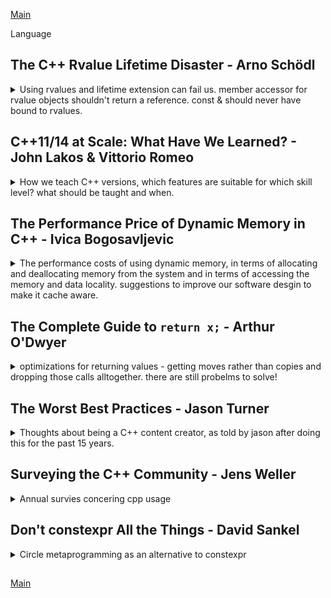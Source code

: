 <!--
ignore these words in spell check for this file
// cSpell:ignore Emde prvalue Hana Tyrtyshny mauto
-->

[Main](README.md)

Language

## The C++ Rvalue Lifetime Disaster - Arno Schödl

<details>
<summary>
Using rvalues and lifetime extension can fail us. member accessor for rvalue objects shouldn't return a reference.
const & should never have bound to rvalues.
</summary>

[The C++ Rvalue Lifetime Disaster](https://youtu.be/sb7cj-3l1Kc)

the use of rvalue references and move semantics. replace copying with moves when possible tp avoid memory operations.

also used to manage lifetime, as well as for c++20 ranges

```cpp
auto rng=std::vector<int>{1,2,3} | std::views::filter([](int i){return i%2==0;}); //doesn't compile
```

this doesn't compile for rvalue

### Pitfalls

can't move from a const value, and moving will mess with NRVO (names return value optimization) and make it harder for the compiler to elide the construction.

```cpp
A foo()
{
    const A a;
    return std::move(a); //error!
}
A foo2()
{
    A a;
    return std::move(a); //works, but we are messing with RVO
}
A foo3()
{
    const A a; //doesn't matter if we're const or not, elision works
    return a;
}
```

but if we have two possible values, we can't do NRVO, and we also can't do move (because of const).

```cpp
A foo4()
{
    if ()
    {
        const A a;
        return a;
    }
    else
    {
        const A a;
        return a;
    }
}
```

and here we can't do copy/move ellison, because it's member variable. we also can't do a move, members don't automatically become rvalues.

```cpp
struct B {
    A m_a;
};
A foo()
{
    B b;
    return b.m_a;
    //return std::move(b).m_a; //this would work.
}
```

recommendations:

> - make return variables non-const
> - use clang -Wmove flag

### Temporary Lifetime Extension

```cpp
struct A;
struct B {
private:
A m_a;
public:
const A& GetA() const &
{
    return m_a; //return by reference
}
};
B b;
const auto & a = b.getA();
struct C{
    A getA() const &; // return by value
};
C c;
const auto & a1 = c.getA();
const auto & a2 = B.getA();
```

if we capture something with const reference, it can extended the lifetime of the object it's capturing.

_std::min_ doesn't take rvalue-ness into consideration, it returns a lvalue reference. a will dangle.

```cpp
bool operator<(const A&, const A&);
struct C
{
    A getA() const&;
} ;
C c1,c2;
//...
const auto & a = std::min(c1.getA(),c2.getA()); //a will dangle
```

lets' have a min function that keeps rvalue references using perfect forwarding. but it still doesn't work

```cpp
namespace out
{
    template<typename Lhs,typename Rhs>
    decltype(auto) min(Lhs && lhs,Rhs && rhs)
    {
        return rhs<lhs ? std::forward<Rhs>(rhs)? std::forward<Lhs>(lhs);
    }
}
```

lifetime extension only works where there an object.

an example with forwarding a return and _'decltype(auto)'_

the advice is to stop using temporary life time extension,
what we want is :

> automatically declare variable
>
> - _auto_ if constructed from value or rvalue reference
> - _const auto &_ if constructed from lvalue reference

he suggest this macro code instead of lifetime extension.

```cpp
template<typename T>
struct decay_rvalues
{
    using type = std::decay_t<T>;
};
template <typename T>
struct decay_rvalue<T&>
{
    using type=T&;
};

#define auto_cref(var,...) \
typename decay_rvalue<decltype((__VA_ARGS__))>::type var = ( __VA_ARGS__)'

```

if we add parentheses it's bad, it will always return a reference.

```cpp
decltype(auto) foo()
{
    auto_cref (a, some_a()); // a = some(); with type deduced
    return a; //if we have parentheses, things will be different, it will be a reference.
}
```

theres a debate about whether the macro should return const or not (if not, it can get optimized in NRVO).

```cpp
struct A;
struct B {
    A m_a;
    A const & GetA() const
    {
        return m_a;
    }
}
auto_cref(a1, B().m_a); // B() is rvalue, so it's members are also rvalues;
auto_cref(a2, B().GetA()); // we have a const reference as the return type, so we get a dangling reference const A &;
```

now the problem is that our 'auto_cref' binds to everything, but should rvalues be converted to values?

```cpp
struct A;
A const & L(); //lvalue
A const && R(); //rvalue

decltype(false? L(): L()); // A const &
decltype(false? R(): R());// A const &&
decltype(false? R(): L());// A const, not reference. forces a copy.
```

c++20 has a new trait _common_reference_t_. which was invented for c++20 ranges,

```cpp
std::common_reference_t<A const &, A const &>; //A const &
std::common_reference_t<A const &&, A const &&>; // A const &&
std::common_reference_t<A const &, A const &&>; //A const &. lvalue reference
std::common_reference_t<A const, A const &>; //A. a value
```

so, std::common_reference embraces rvalue amnesia.

### Promises of defences

| Mutability | short Lifetime               | long Lifetime |
| ---------- | ---------------------------- | ------------- |
| immutable  | const &&                     | const &       |
| mutable    | && (can scavenge, move from) | &             |

currently, c++20 reference binding strengths lifetime promise.
from short to long, and from mutable to immutable.

what if we could go the reverse?

> - Allow binding only if promises get weaker
>   - less lifetime
>   - less mutability
>   - less 'scavenge-ability'
>
> * only lvalues should bind to _const &_
> * anything may bind to _const &&_

but we can't allow going from lvalue to rvalue.

### Ideas to Fix the Issue

some things that must hold true before any changes.

where are references used?

> - local/global variable declarations
> - structured binding
> - function/lambda parameter lists
> - members (initialized in PODs)
> - members (initialized in constructors)
> - lambda captures

how it would look with a pragma change. we would need a feature test macro, replace const & parameters with const &&. we will need to change std::common_reference.

</details>

## C++11/14 at Scale: What Have We Learned? - John Lakos & Vittorio Romeo

<details>
<summary>
How we teach C++ versions, which features are suitable for which skill level? what should be taught and when.
</summary>

[C++11/14 at Scale: What Have We Learned?](https://youtu.be/E3JG2Ijjei4)

They're are publishing a book later this year: **Embracing Modern C++ Safety**

> - Why are we talking about C++11/14 in 2021?
> - How C++11/14 an surprise you today
> - C++ at scale
> - "safety" of a feature
> - case study: extended _friend_ declrations

### Why are we talking about C++11/14 in 2021?

adoption rates of C++ standards, some projects are still lagging behind and haven't adapted the newer standads yet, even in 2021 there are places where C++11/14 are just being adopted.

> - There are great learning resources
>   - But most teach "the features" rather than "the experience"
>   - What looks good on paper might not work in the "real world"

not just what the new features are, learn when and how to use them, how they operate inside the bigger context.

### How C++11/14 an Surprise You Today

> Q: "What is the smallest change to the core language you can think of in C++11?"

c++11 changed how double ">" behaved. before c++11 ">>" was parsed as a right shift, so a space was needed to make this recognizable as closing a nested template. in c++11 things were changed and ">>" was now somthing else. this means that a valid c++03 code is invalid in c++11.

in this example, c++03 will see `256 >> 4`, but c++11 will reject this code.

```cpp
template <int Power_Of_Two>
struct PaddedBuffer {

};
PaddedBuffer<256 >> 4> smallBuffer;
```

to fix this issue, we simply wrap the right shift expression in parentheses

```cpp
template <int Power_Of_Two>
struct PaddedBuffer {

};
PaddedBuffer<(256 >> 4)> smallBuffer;
```

in this example, c++03 returns 100, while c++11 returns 0; the compiler gives a warning.

I think that c++03 treats this as a sequence of enums and nested enums (we can change the final 'a' to 'c' and get 102, but not to 'b'). and c++11 treats this as some comparions thing.

```cpp
enum Outer{a=1,b=2,c=3};
template <typename>
struct S {enum Inner {a=100, c=102};};
template <int>
struct G{typedef int b;};
int main()
{

    return S<G< 0 >> ::c>::b>::a;
}
```

other stuff: every one of those can have a dark side.

> - Attributes that can make you code ill-formed NDR.
> - 'extern templates' not improving compilations time or code size at all?
> - Destruction order UB with meyers singletons.
> - Encoding of white space withing raw string literals.

> "NDR - No Diagnostic Required"

### Modern C++ at Scale

how do we teach modern c++? what to prioritize, what kind of approach? how do we integrate the new features into the company style guide? what if we have a tool chain for the style guide? how do we communicate these changes to other teams?

### "Safety" of a Feature

> - Every features of c++ is "safe" when used correctly.
> - But what is the likelihood that it is used correctly?
> - Does the feature have any "attractive nuisance"? (does it invite misuse?)
> - What are the advantages of using a feature compated to its risks?
> - Is it worth teaching to a new hire? to an expereinced hire?

from the book:

> "The degree of safety of a given feature is the the relative likelihood that the widespread use of that feature will have positive impact and no adverse effect on a large software company's codebase."

how likely is teaching and implementing a feature is to go smoothly, be used correctly and give good results, as opposed to being hard to teach/understand, prone to create oppertunities for bugs, hard to maintain by inexperienced workers, or have small scale effects on performance.

three categories of safety:

> - **Safe**
>   - Adds considerable value, easy to use, hard to misuse.
>   - Ubiquitous adoption of such features is productive.
> - **Conditionally Safe**
>   - Adds considerable value, but prone to misuse.
>   - Require in-depth training and additional care.
> - **Unsafe**
>   - Provide value only in the hands of an 'expert', prone to misuse.
>   - Wouldn't teach these as part of genereal c++11/14 course.
>   - Require explicit training on their use cases and pitfalls.

the 'override' keyword is a 'safe' feature. it prevents bugs, makes code self-explantory, and has no real technical downsides.
the one problem that can happen is that people overrely on it, and people except this feature as the norm, and forget that this is just a bonus, you can still have overriding methods without this keyword.
(we can use compiler flags '-Winconsistent-missing-override' and '-Wsuggest-override', but they aren't perfect).

```cpp
class MockConnection : public Connection
{
    void connect(IPV4Address ip) override;
};
```

the 'auto' keyword is _conditionally safe_, it can be great, but can also cause readability problems, and can introduce bugs. _Range based for loops_ are great, but they also have the possibility of bugs, and therefore are marked _conditionally safe_.

in this example, we are actually ok, because we return the vector by value and get lifetime extentsion. this is not true once we decide to be smart and return the vector by reference. now we don't have lifetime extension.

```cpp
class TriggerGetter
{
std::vector<Combo> getCombos() const; //no Issues
const std::vector<Combo> & getCombosRef() const; //oops
};

for (Combo& c : keyBoardTriggerGetters[bindID]().getCombos()) //return by value
{
    //..
}
for (Combo& c : keyBoardTriggerGetters[bindID]().getCombosRef()) //return by const reference
{
    //..
}
```

this is something we overcome in c++20 with init statements, but we must be aware of this issue. it's not an entirely safe action.

_decltype(auto)_ is a strong feature, but it's often misunderstood, misused, a requires training to use correctly, it should be defined as _unsafe_, and only be used with carefull consideration in the codebase. it allows us to deduce the return type from the expression, doesn't strip away qualifiers, returns value or reference objects,and doesn't change anything.

example: higher-order functions.

```cpp
template <typename F>
decltype(auto) logAndCall(F&& f)
{
    log("invoking function ", nameOf<F()>);
    return std::forward<F>(f)();
}
```

but if we teach '_auto_', '_decltype_' and '_decltype(auto)_' together, we push people towards overusing '_decltype(auto)_'.

> - some misconceptions:
> - "If _decltype(auto)_ does everything _auto_ does and more, why not use it all the time?"
> - "If _decltype(auto)_ is more flexible, wht no use it when I'm not sure when to choose between _auto_ and _auto&_?"

> understanding _decltype(auto)_ requires:
>
> - Having a solid grasp on type inference and value categories.
> - Being somewhat experienced with using _auto_ and _decltype_.
> - Having some metaprogrammin expereice.

if you have just learned about _auto_ and _decltype_, you probably aren't in the right level to use _decltype(auto)_ yet.

plus, _decltype(auto)_ has some issues with parentheses surronding it, it's not an easy thing to understand, it can effect SFINAE behavior, so it's not the allways the best tool for the job.

safe features: attributes (most of them), _nullptr_,_static_assert_, digit seperators.
conditionally safe: _auto_, _constexpr_, _rvalue_ references
unsafe: _\[\[carries_dependency]]_, _final_, inline namepaces.

when we teach a new version of c++, we should:

> - Teach _safe_ features early and quickly
>   - Most of them are quality-of-life improvements or hard to misuse.
>   - Trust the student
> - Teach _conditionally safe_ features by building on top of _safe_ knowledge
>   - They require more time and examples.
>   - Show how the can backfire.
>   - Have exercises that make student question whether to use a feature or not.
> - Leave a subset of of _unsafe_ features for self-contained CE courses
>   - E.g. "Library API and ABI version with the 'inline namespaces'"

### Case study: Extended _friend_ Declrations

> - Prior to C++11, _friend_ declareations require an 'elaborated type specifier'.
>   - _elaborated type specifier_: Syntitical element having the form of \<class|struct|union> \<identifier>
> - This restriction prevents other entities to be designated as friends.
>   - E.g. type aliases, template parameters.
> - A surprsing behavior with namespaces.
>   - it wasn't possible to refer to a entity in the global namespace, a new entity was being declared instead.

```cpp
//C++03 friend
struct S;
struct Example
{
    friend class S; //ok
    friend class NonExistent; //ok, even it this class doesn't exist.
};

using WindowManger = UnixWindowManager;

template <typename T>
struct Example2
{
    friend class WindowManger; //error! type alias
    friend class T; //error! template parameter
};

struct SA; //this SA is in the global namespace
namespace ns
{
    class X3
    {
        friend struct SA; // ok, declares a new ns::SA class instead of refereing to the global ::SA
    };
}
```

> C++ 11 extended 'friend' declarations lift all the aforementioned limitations. and fixes the weird behavior of creating types. we don't need the class|struct|union specifier anymore.

```cpp
//C++11 friend

Struct S;
typedef S Salias;
using Salias2 = S;

namespace ns
{
    template <typename T>
    struct X4
    {
        friend T; //ok
        friend S; //ok, refers to global ::S
        friend SAlias; //ok, also refers to global ::S
        friend Salias2; //ok, also refers to global ::S
        friend decltype(0); //ok, same as 'friend int'
        friend C; //error! 'C' does not name a type.
    }
}
```

> so why is this feature categorized as _unsafe_?
>
> - It is rarely useful in practice, like c++03 _friend_
> - Promotes _long-distance friendship_!
>
> When a type 'X' befriends type 'Y' which lives in a separate component...
>
> - 'X' and 'Y' cannot be thoroughly tested independently anymore.
> - Physical coupling occurs between 'X' and 'Y' components,
> - Possible physical design cycles can happen.

if we have too many friends, it might be a symptom of a design problem, having friends from diffrent namespaces means more coupleing and less modularity. but even if it's _unsafe_, it does have it's benefits, like helping us spot typos when declaring friends.

other intersting points: type alias customization points, PassKey idiom...

and we will focus on CRTP - curiously recursive template pattern.

base knows who it derives from, thanks to T. usefull to implement _mixins_ and factor out copy-pasted code.

```cpp
template <typename T>
class Base
{

};

class Derived : public Base<Derived>
{

};
```

example use case, having a counter for classes creations.

```cpp
//header file
class A {
    static int s_count; //decleration
    public:
    static int count() {return s_count;}
    A(){++_count;}
    A(const A&) {++s_count;}
    A(A&&) {++s_count;}
    ~A() {--s_count;}
};

//defintion file
int A::s_count;
```

we can factor out the counter behavior, using the protected access modifier. (it's a mixin, whatever that means).

```cpp
template <typename T>
class InstanceCounter
{
    protected:
    static int s_count; //declaration
    public:
    static int count(){return s_count;}
}

template <typename T>
int InstanceCounter<T>::s_count;  //definition (in the same file)
```

we can then use in other classes

```cpp
struct A :InstanceCounter<A>
{
    A() {++s_count};
    //also add this for the destructor
};

struct B : InstanceCounter<A> //oops, made a typo! we will use the same counter.
{
    B() {++s_count};
};

struct AA : A
{
    AA() {s_count =-1;} //oops, we messed with the entire tree!
}
```

actually, this is something we could use the friend declerations! we move from 'protected' to 'private', and make T a friend class of the counter. now only the class that declared the counter can access it, not others classes and not derived.

```cpp
template <typename T>
class InstanceCounter
{
    private:
    static int s_count; //declaration, private
    friend T; //only T can access us.
    public:
    static int count(){return s_count;}
}

template <typename T>
int InstanceCounter<T>::s_count;  //definition (in the same file)

struct B : InstanceCounter<A> //error, s_count is private within this context.
{
    B() {++s_count};
};

struct AA : A
{
    AA() {s_count =-1;} //error, s_count is private within this context
}

```

the crtp allows us avoid boiler plate code, this is also an example of using inheritance without virtual functions. this is also a case where we don't want to use 'final'.

### when to use 'final'

do we really know a class shouldn't be inherited from? are we sure.

it's okay if we have a class that is supposed to behave like a primitive.
but EBO (empty base optimization) doesn't play nice with 'final'.

### Conclusion

> - The "Human cost" of a feature is not easy to quantify.
> - Categorizing features by "safety" helps with devising learning paths.
> - All features have good use cases and nasty pitfalls.

the book will be out in the future, check [this page](https://vittorioromeo.info/emcpps.html)

</details>

## The Performance Price of Dynamic Memory in C++ - Ivica Bogosavljevic

<details>
<summary>
The performance costs of using dynamic memory, in terms of allocating and deallocating memory from the system and in terms of accessing the memory and data locality. suggestions to improve our software desgin to make it cache aware.
</summary>

[The Performance Price of Dynamic Memory in C++](https://youtu.be/LC4jOs6z-ZI), [slides](https://cppnow.digital-medium.co.uk/wp-content/uploads/2021/05/Price-of-Dynamic-Memory-CNow2021.pdf)

### Introduction

two types of programs when it comes to memory allocations:

- allocate all memory in few large blocks of memory, like how arrays, vector and matrices have continuous memory blocks. this is used in image, audio and video processing, where the algorithm requires large buffers.
- allocate many blocks of data on demand during runtime. fast random access, pointer types.

there is a performance cost to allocating and deallocting memory during runtime. malloc(new) and free(delete) can be the bottleneck, this will show up in the profiler. but this can also lead to increased cache misses, which require specialized tools to see this.

### Performance of Memory Allocation

the system allocator, not the same as the stl allocator. they allocate large memory to the program, and then give the application parts of the block when a _malloc_ is perfromed. allocation algorithm find the free chunk inside the block. the more allocations are done, the more time it takes to find a correct sized chunk of memory. so performance degrades over time.

there are three possible reasons to why memory allocation and deallocation are slow:

> - Your program is allocating and deallocating a lot of memory, especially small memory chunks.
> - Memory fragmentation.
> - Your program is using an inefficient implementation of malloc (new) and free (delete).

if we can fix one of those, we can get better performance. there are some guidelines:

The worst offenders are vector of pointers, they require lots of allocations/deallocations, and they have poor cache locality. an alternative is to use a separate vector per type (struct of arrays rather than array of struct approach), or use _std::variant_ instead of pointers , which will force locality and reduce memory fragmentation. both suggestions reduce the number of calls to the allocator.

Another solution is to use the [STL allocator](https://en.cppreference.com/w/cpp/memory/allocator) for our data structures, each data structure gets it's own dedicated block of memory, so fragmentation is reduced.

in this custom allocator example, we allocate the memory using mmap (so it's only POSIX compatible), which is deallocated in the destructor. the system memory allocation is done only when the allocator is created or destroyed, not for each time.

```cpp
template <typename _Tp>
class zone_allocator
{
private:
    _Tp* my_memory;
    int free_block_index;
    static constexpr int mem_size = 1000*1024*1024; //1GB?
public:
    zone_allocator()
    {
        my_memory = reinterpret_cast<_Tp*>(mmap(0, mem_size, PROT_READ|PROT_WRITE,
        MAP_PRIVATE|MAP_ANONYMOUS, -1, 0));
        free_block_index = 0;
    }
    ~zone_allocator()
    {
        munmap(my_memory, mem_size);
    }
    //...
    pointer allocate(size_type __n, const void* = 0)
    {
        pointer result = &my_memory[free_block_index];
        free_block_index += __n;
        return result;
    }
    void deallocate(pointer __p, size_type __n)
    {
        // We deallocate everything when destroyed, not for each deallocation
    }
    //...
};

std::map<int, my_class, std::less<int>, zone_allocator<std::pair<const int, my_class>>>  some_map;
```

something similar is part of the standard since c++17 _std::pmr::polymorphic_allocator_.

Another issue is allocating objects for communication:

a common pattern is sending messages between threads as objects, the sends allocates the object and sends it, while the receiver thread reads and deallocates them.\
Obviously, this causes a lot of allocations and deallocations, and additionally, system allocators don't play nice when they need do allocate memory in one thread and deallocate it in another.\
a solution for this issue is to avoid releasing memory back to the allocator, and to cache it instead:

```cpp
T* memory = allocator.get_memory_chunk(); //uninitlazed memory chunk
new (memory) T (args...); // in-place constructor
//...
memory->~T(); //destructor
allocator.release_memory_chunk();
```

other solutions:

- Preallocate all the needed memory upfront (like in embedded systems), if data structure has a limit, request that limit upfront.
- Restart the program (when possible), don't forget to save the state!
- Use _small buffer optimizations_ for small enough data structure, such as std::string.
- Use special system allocators that promise low fragmentation.

there are off-the-shelf allocators. we need to consider:

- allocation speed
- memory consumption
- memory fragmentation
- data locality

we can get allocators other than the standard one, most of the big companies have an allocator they use (microsot, google, facebook). we can change allcators without recompiling by switching the environment variable.

### Performance of Memory Access

if we allocate and deallocate a lot of memory, we need to think about the layout of the memory, how is it stored in memory? We also need to consider how we access the memory itself, sequential access is better than random access in terms of speed.\
the allocator operates under the abstraction of the underlying hardware, but if we break this abstraction and make it aware of the hardware, the allocator algorithm can give us better results. Memory speed is a bottleneck on modern systems. Waiting for memory fetch (load into register) is about 200-300 cycles of cpu. this is the _cache memory_ (located on the cpu) cost is much faster (3-15 cycles). also called _dataset_.

stages of memory access:

1. check if the data is already present in the cache memory.
2. if so, load it into the registers, otherwise, fetch it from the main memory.
3. when the data in the dataset isn't accessed for some time, the modified results are written back to the main memory and removed to make space for new data, this is called _eviction_.

example with hash maps, the larger the data, the smaller the chance we use the same data again before it's evicted.

There is a way to pre-fetch data, this is done if our program has a predictable access pattern (usually means iterating linearly over a vector of objects) then the cache memory preFetcher can figure that out an load the data from the memory before it's needed by the cpu. this means major improvements in speed.\
the prefetcher works with sequential and strided memory access, but is powerless with random memory access.

Cache memories are divided into _cache lines_ (usually 64 bytes), each line corresponds to a block of the same size in memory. Taking one byte from that memory means the whole line will be fetched. So access to other data on that line will also be fast.\
We take advantage of this by organizing our data so that data that is close in usage is close together in layout. we also should use as much data that we can once we load a cache line.

> "It is a sin to load data into the cache line and then not use it."

this explains why the stride example is worse than sequential access, and why large strides are worse than small ones.

- CPU always works with simple types: char, int, double, float, etc.
- From the performance point of view, dependence between the memory
  access pattern and the access speed looks like this:

  - **Sequential access**: you are accessing neighboring simple types - best performance.
    ```cpp
    vector<int> a;
    int sum = 0;
    for (i = 0; i < a.size(); i++)
    {
        sum += a[i];
    }
    ```
  - **Strided access**: you are accessing simple type in a vector of class instances - bad for performance, the bigger the class, the worse the performance.
    ```cpp
    vector<rectangle> a;
    int sum = 0;
    for (i = 0; i < a.size(); i++)
    {
       sum += a[i].visible; //each rectangle is located at a difference from one another, so we don't use all of our cacheline
    }
    ```
  - **Random access**: you are randomly accessing objects in memory (std::set, std::map, std::list), or accessing an object through a pointer

    ```cpp
    set<rectangle> a;
    int sum = 0;
    for (auto& r: a) //set is not continuous in memory
    {
        sum += r.visible;
    }

    class car
    {
        driver* m_driver;
    };

    if (my_car.m_driver->experience() > 5) //access through pointer
    {
        //..
    }
    ```

experimenting with class size and member layout:

the two methods differ by how many members of the objects they access. when we change the class size (by increasing the padding) the performance becomes worse, but for a fixed class size of 248, changing the padding between the _m_visible_ and the points members effects the version that checks for visibility (calculate visible), but not the method which doesn't check for visibility.

```cpp
template <int pad1_size, int pad2_size>
class rectangle
{
    bool isVisible();
    int surface();
private:
    bool m_visible;
    int m_padding1[pad1_size]; //padding, unused memory
    point m_p1;
    point m_p2;
    int m_padding2[pad2_size]; //padding, unused memory
};

template <typename R>
int calculate_surface_visible(std::vector<R>&rectangles)
{
    int sum = 0;
    for (int i = 0; i < rectangles.size(); i++)
    {
        if (rectangles[i].is_visible())
        {
            sum += rectangles[i].surface();
        }
    }
    return sum;
}

template <typename R>
int calculate_surface(std::vector<R>&rectangles)
{
    int sum = 0;
    for (int i = 0; i < rectangles.size(); i++)
    {
        sum += rectangles[i].surface();
    }
    return sum;
}
```

### Principles of Cache-Aware Software

this means that making data access predictable helps us.\
Removing branches makes access predictable. We also get better performance with vectors of objects rather than vector of pointers, random access memory containers aren't as good for cache locality.
Pointers are bad because of the dereferencing (to other heap allocated classes). instead of linked list we can use an array based alternative (colony, bucket array, gap-buffer).

the optional layout of memory for array pointers is having the pointers point to object ordered in the same order, pointer1 to obj1, p2 to o2, etc... but this order isn't likely at all.

#### arrays of values are better than arrays of pointers

- All memory allocated in a single block.
- Sequential access to objects translates into sequential access to memory addresses.
- No calls to malloc/free.
- No virtual dispatching.
- Enables small function inlining because typ is known at compile time.
- **Downside** - no polymorphism

the whole block of 64 bytes is loaded into memory, we shouldn't let data into cache line go wasted. we would like classes to be small, we would prefer them separate from the large class in the vector.

because of how memory is mapped, we should have members that are used together packed together.

#### Paradigms

> object oriented paradigm can be inefficient from the performance perspective.
>
> - Containers of pointers.
> - Contianers of objects of different types.
> - Large classes
> - Classes that have member that point to other heap allocated classes.

in game development, they use Entity-Component-System (ECS) paradigm.

> - Get rid of large classes.
> - Get rid of inheritance.
>   - Instead of inheritance An entity consists of components.
> - Components are processed independent of the entity they belong to.
> - Entity can change its "type" at runtime.

more principles of cache-aware software design.

- If we need to use trees, we should prefer n-ary trees over binary trees, as they get better cache line effectiveness.
- We should store pointers in a hash map, we should store the whole objects (to reduce cache misses).
- Hash maps with **open addressing** perfrom better than separate chainning maps (all the data is stored in the table itself) in cases of collisions, but they have downsides when the load factor is high.

#### Binary tree example

how to optimally represent the tree in memory? there are three options for the layout:

- Breadth First Search (BFS)
- Depth First Search (DFS)
- Random order

the DFS is more efficient than the others, but the most efficient is called _Van Emde Boas layout_. which lays out nodes in triplets, the node and it's children together.

we gain performance if we allocate a dedicated block of memory for the data structure (using a custom allocator). if we keep the block of memory as compact as possible, and if we take advantage of cache line organization by storing adjacent nodes in the tree in adjacent memory locations.\
we can also play with the struct to get better performance, like decreasing the size of the struct or playing with the pointers data.\
Modifying the tree hurts the memory layout, we can recreate the tree after some time to make it optimal again, we can perform defragmentaiton on it or keep the 'removed nodes' without deleting them in case they need to be reused.

#### Hash map example

elements are number (count) and pointer to array. we usually store zero, one or two elements, so it's better to optimize the struct to either contain the value itself (for one value, the common case) or the pointer to array (for the rare case of many values)

don't let data that we will reuse get evicted from the cache.
don't reiterate the same collection two times (finding min and max)

### When Not to Optimize

Most optimizations only make sense for large data sets. we can classify the sizes by how they fit into cache levels. the small size fits into L1 cache, about 16Kb - 32Kb in size. large datasets are those which are larger than the last layer (LL), which is usually a few megabytes.\
Data structures with short life cycles don't benefit much from optimizations, as the creation costs of an optimal layout are usually larger than the savings for an object that won't be used in the future.

</details>

## The Complete Guide to `return x;` - Arthur O'Dwyer

<details>
<summary>
optimizations for returning values - getting moves rather than copies and dropping those calls alltogether. there are still probelms to solve!
</summary>

[The Complete Guide to `return x;`](https://youtu.be/OGKAJD7bmr8),[slides](https://cppnow.digital-medium.co.uk/wp-content/uploads/2021/05/2021-05-04_-The-Complete-Guide-to-return-x-1.pdf)

### The "return slot", **NRVO**, C++17 **"deferred materialization"**

in x86 machines, the return value usually goes to the %eax register.

copy semantics, depending on size, if the return type size is too large, the caller should also pass an empty space (return slot).

```cpp
struct S {int m[3]}; //too large to copy in register

S f()
{
    S i = S {{1,2,3}};
    printf("%p\n",&i);
    return i;
}

S test()
{
    S j =f();
    printf("%p\n",&j);
    return j;
}
```

the test can allocate the local variable j on the return slot, the optimization is transparent and invisible.\
C++98 even had special cases where we could do this "copy ellision" on types with user created explicit constructors.\
In c++14 f() was "eagerly evaluated" into a temporary object and then moved/copied.\
In c++17, this was expanded into "deferred prvalue materialization", a result object.

function f controls the allocation of element i, so f can allocate the struct immediately inside the return slot.

NRVO - named return value optimization.

conditions to NRVO of variable _i_ from function _f_.

> - There must be a return slot. Trivial types can just be returned in registers, But types with non-trivial SMFs (special member function) will always be returned via return slot.
> - The allocation of “return variable” _i_ must be under _f_’s control, Otherwise _f_ can’t allocate _i_ into the return slot!
> - _i_ must have the exact same type (modulo cv-qualification) as _f_’s return slot, Otherwise _i_ won’t fit into the return slot!
> - One mental — not physical — caveat: The return’s operand must be exactly
>   (possibly parenthesized) id-expression, such as _i_. Nothing more complicated. Otherwise things could get very confusing for the human programmer!

examples of cases where NRVO doesn't happen

```cpp
struct Trivial { int m; };
struct S { S(); ~S(); };
struct D : public S { int n; };
Trivial f() { Trivial x; return x; } // no return slot. trivial type. fits in a register.
S x;
S g1() { return x; } // g doesn’t control allocation of x
S g2() { static S x; return x; } // same deal
S g3(S x) { return x; } // same deal (params are caller-allocated!)
S h() { D x; return x; } // D is too big for the return slot
```

in c++11 we added move semantics to the mix, this doesn't play well with NRVVO.

```cpp
template <typename T>
unique_ptr<T> f() {
 unique_ptr<T> x =T(1,2,3); //... assume this works
 return x;
}
```

x is an lvalue, not an rvalue, _std::unique_ptr_ is a move only type, we can't construct it from an lvalue, only an rvalue. if we wrote _std::move(x)_, then our NRVO won't work, because it only works on simple _return x_ statements!

the text it self is:

> \[...] overload resolution to select the constructor for the copy is first performed as if the object were designated by an rvalue. If overload resolution fails, or if the type of the first parameter of the selected constructor is not an rvalue reference to the object’s type (possibly cv-qualified), overload resolution is performed again, considering the object as an lvalue...

### C++11 Implicit Move

in c++11, the solution is implicit move, we have an overload resultion, if we see a valid move constructor, we use it,even if it's an lvalue. if this is an well formed expression, this will still work with RNVO. if overload resultion fails, then regular rules apply.

"first try as if it was an rvalue"

(example with the deprecated _std::auto_ptr_)

> \[...] overload resolution to select the constructor for the copy is first performed as if the object were designated by an rvalue. **If overload resolution fails, or if the type of the first parameter of the selected constructor is not an rvalue reference** to the object’s type (possibly cv-qualified), overload resolution is performed again, considering the object as an lvalue...

after c++11 was released, it was modified to allow implicit moves even to cases where _copy elision_ wasn't considered. such as when trying to return a move only function parameter, or when the return type isn't the same, but an move constructor exists.

```cpp
unique_ptr<Base> g3(unique_ptr<Base> x) {
 return x; // OK, implicit move! return a move only parameter
}
unique_ptr<Base> h2() {
 unique_ptr<Derived> x = Derived();
 return x; // OK, implicit move! there is a well defined move constructor
}
```

### Problems in C++11, Solutions in C++20

things didn't change that much in c++14 and c++17. but there were still problematic cases.

this example is well formed, the return type is constructed with the copy constructor `(Const base &)`, but we would prefer it to use the move constructor `(Base &&)`.

```cpp
Base h3() {
 Derived x = Derived();
 return x; // Ugh, copy! slicing!
}
```

this is because the standard require the move constructor to take the object type, rather than something that can be considered as such.

> \[...] overload resolution to select the constructor for the copy is first performed as if the object were designated by an rvalue. If overload resolution fails, or if the type of the first parameter of the selected **constructor** is not an rvalue reference **to the object’s type (possibly cv-qualified)**, overload resolution is performed again, considering the object as an lvalue...

other examples of failing to call implicit move.

```cpp
struct Source {
    Source(Source&&);
    Source(const Source&);
    };
struct Sink {
    Sink(Source);
    Sink(unique_ptr<int>);
    };

Sink f() { Source x; return x; } // C++17 calls Source(const Source&), then Sink(Source)
Sink g() { unique_ptr<int> p; return p; } // C++17: ill-formed, not a moveable type
```

we don't want to write _std::move_, as it hampers optimizations.

we also fail to move when we have a conversion operator and not a constructor. we don't consider them as part of the overload resultion.

```cpp
struct To {};
struct From {
    operator To() &&;
    operator To() const&;
    };

To f()
{
   From x;
   return x; // C++17 calls From::operator To() const&
}
```

because of those, the c++20 standard was expanded to include "More implicit move".

> \[...] overload resolution to select the constructor for the copy is first performed as if the object were designated by an rvalue. If overload resolution fails, ~~or if the type of the first parameter of the selected constructor is not an rvalue reference to the object’s type (possibly cv-qualified),~~ overload resolution is performed again, considering the object as an lvalue...

and now things can work better, overload resolution is expanded. this helped with other cases like throw and co_return (coroutine), and function parameters.

actually, even before c++20 changed the standard, compiler vendors had optimizations for implicit move, which were more efficient. even if not 'up to standard'. updating the standard closed the gap between formal specification and performance.

c++20 had other big changes, paper P0527 "Implicitly move from rvalue references in return statement" expanded the possibilities of implicit moving, allowing for returnning named entities (lvalues) as implicit moves.

"perfect backwarding", maintain the exact type. allow for more moves and less copying. things aren't perfect yet. returning decaltype(auto) required a _std::move_, the wording didn't allow for implicit move of returnning references.

so function that returns an object can be implicitly moved constructed from a rvalue (universal?) reference, but we couldn't properly implicitly return that reference.

```cpp
MoveOnly one(MoveOnly&& rr)
{
 return rr; // OK, move-constructs from rr (in C++20)
}
MoveOnly&& two(MoveOnly&& rr)
{
 return rr; // ill-formed, rr is an lvalue
}
```

we can add _std::forward_, but it will stop NRVO from happenning.

### The _reference_wrapper_ Saga, Pretty Tables of Vendor Divergence

the reference wrapper from c++98. this code compiles but creates a dangaling reference to a garbage memory.

```cpp
reference_wrapper<int> f() {
    int x = 42;
    return x;
}
template<class T>
struct reference_wrapper {
reference_wrapper(T&);
reference_wrapper(T&&) = delete; //c++11
};
```

in c++11 the rules for implicit moves were introduced, so the candidate of the move constructor was found, but it was also deleted, which made the entire thing ill-formed (which was good). but in some context we want to ignore the deleted functions in overload resolutions.

this was mended by introducting a SFINAE test rather than deleting the overload, which is still the current situation.

the question still remains, what does matching a deleted function mean in this context. how is ambiguity in overload resolution considered?

```cpp
struct RefWrap { RefWrap(T&); RefWrap(T&&) = delete; };

RefWrap f() { T x; return x; } // ill-formed since CWG1579 (C++11)

struct Left {};
struct Right {};
struct Both: Left, Right {};
struct Ambiguous {
    Ambiguous(Left&&);
    Ambiguous(Right&&);
    Ambiguous(Both&);
};

Ambiguous f() { Both x; return x; } // ill-formed since P1155 (C++20)
```

the implicit move rules only apply for objects, not references, not pointers, etc..
vendors still have differences between them and the standard.

### Quick Sidebar on Coroutines and Related Topics

c++20 expanded implicit moves to handle co-routines returns, but the wording doesn't necessarily limit the return type to be objects, so technically, behavior is different again.

co_yield also might seem to require moves, but it doesn't.

```cpp
template<class T>
struct generator {
    struct promise_type {
        std::suspend_always yield_value(const T&);
        std::suspend_always yield_value(T&&);
    };
};

generator<std::string> g() {
    for (int i=0; i < 100; ++i)
    {
        std::string x = std::to_string(i);
        co_yield x; // Hmm... Couldn’t we move-from x here?
    }
}

```

this doesn't work, because the frame of the coroutine doesn't go away, we might want to use the value again after we 'yielded' it.

returning a member variable is like that, we shouldn't move it from return statement in member functions, lambdas are also like that, if we can't control the lifetime/allocation of a variable, we can't move from them. we would have to explicitly move with stdmove.

strutted bindings are also not playing well with implicit moves, and nor are references.

### P2266 proposed for C++23

this is all confusing, here is what arthur suggest - paper P2266 "Simpler Implicit move".

remove the fallbacks that were created to allow using auto_ptr- like types, find a unifrom definition, do one overload resolution.

might break compatibility with auto_ptr, might change some bad code and allow other bad code.

some stuff with decaltype(auto)

**P2266 and decltype(expr):**

| Return type                                     | C++14,17, 20     | P2266(C++23)    |
| ----------------------------------------------- | ---------------- | --------------- |
| auto a(T x) -> decltype(x) { return x; }        | T                | T               |
| auto b(T x) -> decltype((x)) { return (x); }    | T&               | T& (ill-formed) |
| auto c(T x) -> decltype(auto) { return x; }     | T                | T               |
| auto d(T x) -> decltype(auto) { return (x); }   | T&               | T&&             |
| auto e(T&& x) -> decltype(x) { return x; }      | T&& (ill-formed) | T&&             |
| auto f(T&& x) -> decltype((x)) { return (x); }  | T&               | T& (ill-formed) |
| auto g(T&& x) -> decltype(auto) { return x; }   | T&& (ill-formed) | T&&             |
| auto h(T&& x) -> decltype(auto) { return (x); } | T&               | T&&             |

</details>

## The Worst Best Practices - Jason Turner

<details>
<summary>
Thoughts about being a C++ content creator, as told by jason after doing this for the past 15 years.
</summary>

[The Worst Best Practices](https://youtu.be/KeI03tv9EKE),
[slides](https://cppnow.digital-medium.co.uk/wp-content/uploads/2021/05/Jason-Turner-CNow-2021-The-Worst-Best-Practices.pdf), [github](https://github.com/cpp-best-practices/cppbestpractices)

jason retelling some old blog posts of his and talking about comments that he got, talking about resources he read and stuff that he wrote, talks he gave over the years.

talking about weird comments in youtube he got and saw others getting. how he got into making his own c++ content. what he thinks about publishing in leanpub (pros and cons). how the pricing and sales work for the book. setting the expectation of what the readers will get from the book.

critisms he got for the book, what people disagreed with in the book.

</details>

## Surveying the C++ Community - Jens Weller

<details>
<summary>
Annual survies concering cpp usage
</summary>

[Surveying the C++ Community](https://youtu.be/nbaGUxAZ3AM),[slides](https://cppnow.digital-medium.co.uk/wp-content/uploads/2021/05/cppcommunitysurveys_and_boost.pdf)\
[take the survey](https://meetingcpp.com/mcpp/survey/)

> "did you notice the lack of statistics and facts from the real world in talks at C++ conferences?"

what do we really know about the community? there are things which are known for tools providers, but the knowledge isn't publicly available.

the data can be used for teaching, training, communication, supporting an argument ("everybody else uses tool X!").

there are 2 annual survers, ISOCPP and Jetbrains. some other survies are conducted on twitter, and some are run on a dedicated website. there are all sorts of features, and he plans to make this better overtime.

**C++ Versions**
question like:

- _Which C++ standards do you regularly use?_
- _Which Version of C++ are you allowed to use on your current project (work or school)_
- _Which C++ standards do you currently use in your projects?_
- _Which C++ standards do you have experience in?_

c++11 is still the largest, but each year the newer versions gain more traction. C++17 is also very big. depending on the question phrasing.

-_do you use boost?_

corelation with other questions, boost users tend to use newer versions of c++ as opposed to non users of boost, which use earlier versions. it shows up in many other questions, where boost users tend to be more up-to-date and use the standards features.

-_which STL containers do you use_ - obviously vector, map, array.

_which build systems do you use?_ - Cmake and make are very popular.

_Which Json Libary do you use?_

_language and library features in c++11/17_ - what kind of features are being adopted.

**Tooling questions**

- _which compiler do you use?_ - gcc, clang and v++ are popular
- _which sanitizers do you use in your builds?_ - still not being widely adopted
- _which package manager do you use?_ - also not widely adopted

questions about open source licenses, conference attendance, other progamming languages usage.

bias in the data, most respondents are from europe.

</details>

## Don't constexpr All the Things - David Sankel

<details>
<summary>
Circle metaprogramming as an alternative to constexpr
</summary>

[Don't constexpr All the Things](https://youtu.be/NNU6cbG96M4),[circle-metaprogramming](https://www.circle-lang.org), [work-paper](http://www.open-std.org/jtc1/sc22/wg21/docs/papers/2020/p2043r0.pdf)

Prior to c++11, we used template meta programming to skip all the boiler code. it was essentially a differnet language. in c++11 we got the **Boost.Hana** library to create code that was similar in syntax to normal code, but was still complex.

we also got constexpr, which allowed for actual normal code to run in compile time, which started a trend towards making everything metaprogramming as much as possible. all using constexpr.

constexpr and metaprogramming features feed and support one another, so many features which created and modified to also run at compile time.

- dynamic allocation
- virtual functions
- try blocks
- nontrivial destructors
- `std::is_constant_evaluated()`
- consteval functions
- consteval variables

the goal of this movement is to make metaprogramming just like runtime programming, which would be more accessible.

we should ask ourselves: are we really getting there?

we have three constexpr functions. is it ok to mark them as such?

```cpp
constexpr int plus(int a, int b){
    return a+b;
}

constexpr void fast_zero2(std::vector<int>& vec){
    std::memeset(vec.data(),0, vec.size()*sizeof(int))
}
constexpr void fast_zero(std::vector<int>& vec){
    if (vec.size()){
        std::memeset(vec.data(),0, vec.size()*sizeof(int))
    }
}

```

the first case is ok to mark as constexpr, but the fast_zero2 is likely to cause an error, because memset belongs to another function, but fast_zero (with the condition) will compile fine.\
theres a difference between function that can be marked constexpr, and those which appropiate to be marked as such.

> - Doesn't include goto
> - Doesn't include static variable declerations
> - Doesn't include calls to non constexpr function
> - No naked new
> - Doesn't throw
> - Doesn't include _asm_
> - and many more...

are there types which cause problems? yes, and there a
constexpr friendly types, which are defined as such:

> - Built-in types
> - Array of constexpr friendlies
> - Reference to constexpr friendly
> - Aggregate of constexpr friendlies
> - Class or Struct with constexpr friendlies, including constructors and destructors and all the functions.

this points to a key point- constexpr metaprogramming is still a different language than runtime c++. it has specific requirements.\
In addition, constexpr code is **viral**, changing one thing can cascade into changing many other things, this means that a lot of existing code can't be used in constexpr functions.

```cpp
//we said that this is not safe
constexpr void fast_zero(std::vector<int> &vec){
    if (vec.size()){
        std::memset(vec.date(), 0, vec.size() * sizeof(int));
    }
}

// this function runs in compile time, but is inefficent in runtime
constexpr void fast_zero3(std::vector<int> &vec){
    for (std::ptrdiff_t i =0; i <vec.size(); ++i)
    {
        vec[i]=0;
    }
}
```

so now we add a check to see if we are at compile time, so we should get the better performance, right?

```cpp
constexpr void fast_zero4(std::vector<int>&vec){
    if (Std::is_constant_evaluated()
    {
        for (std::ptrdiff_t i =0; i <vec.size(); ++i){
                vec[i]=0;
            }
    }
    else
    {
        std::memset(vec.date(), 0, vec.size() * sizeof(int));
    }
}
```

but what about the criteria for being a subexpression of a different constexpr function? does it fit the mark?

```cpp
void f(){
    const int i = g();
}
```

something called **posteriori evaluation**.

> attempts to evaluate `g()` assuming `std::is_consant_evaluated()` is true, and if it encounters something illegal, it will instead use a run time execution, with `std::is_constant_evaluated()` set to false.

another example, these two features don't play nice with one another

```cpp
constexpr int f(){
    if constexpr (std::is_constant_evaluated()){
        //slow version
    } else {
        //fast version
    }
}
```

and also this gem

```cpp
constexpr int f(){
    const int n = is_constant_evaluated() ? 13 : 17;
    int m = is_constant_evaluated() ? 13 : 17;
    char arr[n]={};
    return m + sizeof(arr);
}
int p = f(); //26 (13+13)
int q =p +f(); //56 = 26 + 30 (13+17)
```

the complexity gets out of control, it's confusing, error prone.

and what about allocation?

```cpp
constexpr vector<int> f(){
    return vector<int>{1,2,3};
}

constexpr vector<int> v = f(); //error
```

we need a solution, which is something called **Circle Metaprogarrming**

### Circle Metaprogarrming

compatible with c++17 and includes some featues from c++20 and propsed features from c++23 and c++26 (like pattern matching).

it's described (by it's creator) as

> "It's like C++ that went away to train with teh league of shadows and came back 15 years later and became batman"\
> ~ Sean Baxter(the creator of _circle_)
>
> "Circle is doing to C++ what C++ did to C"\
> ~ Maksim Tyrtyshny

lets look at some code

```cpp
//test.cpp
#include <iostream>
@meta std::cout<< "Hello at compile time!\n";
int main()
{
    std::cout<< "Hello at run time!\n";
}
```

we can see the compile time message when we compile it, and a different text at runtime. and we used the same standard library!

```sh
circle test.cpp
# Hello at compile time!
./test
# Hello at run time!
```

and under the hood, we didn't change anything, we use the same, boring, basic linux library as always!

another example, this time we use the cmath library, and we don't mark anything constexpr!

```cpp
#include <cmath>
#include <iostream>
double f(){
    return sin(3) + sin(5);
    }
@meta std::cout<< f()<<"n";
```

when we compile this file, it will show the message at compile time.

circle is simply "Execute normal C++ code at compile time". but want to use that executed code in our runtime behavior.

```cpp
#include <cmath>
#include <iostream>
double f(){
    return sin(3) + sin(5);
}

int main()
{
    constexpr double val = @meta f();
    std::cout << val << '\n';
    //prints the value at runtime.
}
```

or this example, which executes a loop at compile time!

```cpp
#include <iostream>

int main()
{
    @meta for (int i=0;i<5;++i){
    std::cout <<"unrolled loop iteration" << i << '\n';
    }
    //compile time
}
```

we can't modify runtime code at compile time, we need to mark it as compile time.

this example uses a non-literal type. so we need something else

```cpp
#include <algorithm>
#include <vector>

@meta std::vector<int> myVec {3,6,2,1};
@meta std::sort(myVec,begin(), myVec.end());
int main()
{
    std::vector<int> v = myVec; //ERROR only "literal" types can be ported
    std::vector<int> v2 {@pack_notype(myVec)...}; //this works
}
```

we can use other things as well, like using a cpp expression

```cpp
#include <iostream>

int main()
{
    int i = @expression("10+12");
    std::cout << "i is "<< i <<'\n'; //output 12
}
```

and something more complex

```cpp
@meta int j=0;
@mauto f(int i){
    @meta ++j;
    return i*i*j;
}
void g()
{
    int x =f(100); //100*100*0
    int y =f(100); //100*100*1
}
```

@mauto specifies something like a return type, lets run with it. a print function that displays the computation and the results at runtime.

```cpp
#include <iostream>

@mauto print(std::string s){
    std::cout << @string(s) <<"=" <<@@expression(s) <<'\n';
}
int main()
{
    int x=12;
    print("x"); //output: x=12
    print("x*x"); //output:  x*x=144
}
```

this is similar to python's f-strings

```py
value=80
f'The Value is{value}.'
# 'The value is 80'
```

### The Circle Metaprogramming Model

in this example, we again see that there is compile time execution and a runtime execution. the variable i has different values between the two context.

```cpp
#include <iostream>
int i =0;
int f() {return ++i;}

int main()
{
    std::cout<< (@meta ()) << std::endl; // outputs 1
    std::cout<< (@meta ()) << std::endl; // outputs 2
    std::cout<< i << std::endl; // outputs 0
}
```

another example. in the compile time execution we only instansiate what is used.

```cpp
struct C{
    c(){std::cout << "Hello World" <<std::endl;}
} c; // instantiate a struct

void f() {c;}
@meta f();

int main()
{
    f();
}
```

three levels of circle metaprogramming.

1. run code within the TU at compile time.
2. run standard library code at compile time.
3. run any code at compile time.

**JSON at compile time** with circle meta programming. this is far easier than using constexpr.

```cpp
#include <rapidjson/document.h>

@meta rapidjson::Document d;
@meta d.Parse("{\"project\":\"circle\",\"stars\":10}");
```

**File injection at compile time**. we read the file in compile time, and store the values in a variable which is available for us to use in run time.

```cpp
#include <fstream>
#include <iterator>
#include <string>

@meta std::ifstream f("file.txt");
@meta std::string str(std::istreambuf_iterator<char>(f),std::istreambuf_iterator<char>());

const char file_contents[]= @string(str);
```

`constexpr_report` and `constexpr_assert` are no longer required, we can use standards language features instead. circle metaprogramming allows us to use all the code we already wrote without changing it.

> constexpr metaprogramming drawbacks:
>
> - requires learning a new language
> - constexpr code is viral
> - requires understanding core constant expression evaluation
> - one function implemented in two dialects of the same language
> - types with mixed compile- and run-time capabilites
> - `std::vector` questions
> - `std::is_constant_evaluated`

circle metaprograming is like runtime programming, it's accessible, **so maybe we shouldn't constexpr all the things?**

what the cpp committee said (acted out by kids):

- cross compilation issues?
- arbitrary code execution and security concerns
- build systems
- static analysis
- non deterministic
- PHP, Flash

but all those concerns can be addressed.

### Q&A

- the scope of variables.

</details>

##

[Main](README.md)
